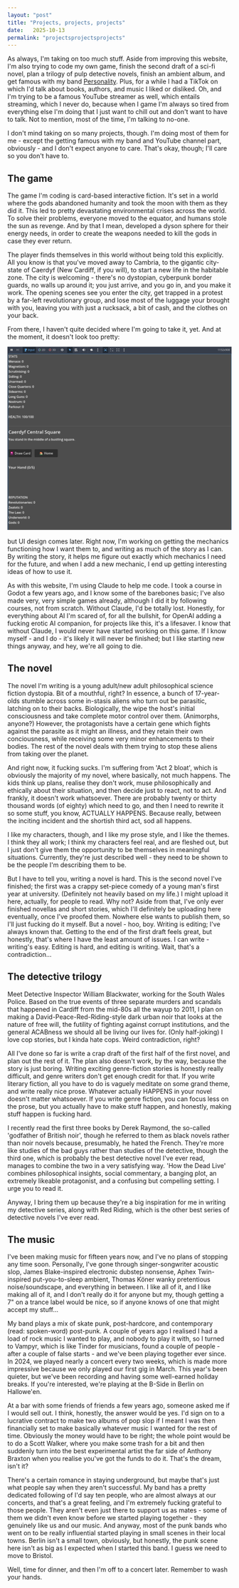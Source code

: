```yaml
---
layout: "post"
title: "Projects, projects, projects"
date:   2025-10-13
permalink: "projectsprojectsprojects"
---
```


As always, I'm taking on too much stuff. Aside from improving this website, I'm also trying to code my own game, finish the second draft of a sci-fi novel, plan a trilogy of pulp detective novels, finish an ambient album, and get famous with my band <a target="_blank" href="https://abandcalledpersonality.bandcamp.com/">Personality</a>. Plus, for a while I had a TikTok on which I'd talk about books, authors, and music I liked or disliked. Oh, and I'm trying to be a famous YouTube streamer as well, which entails streaming, which I never do, because when I game I'm always so tired from everything else I'm doing that I just want to chill out and don't want to have to talk. Not to mention, most of the time, I'm talking to no-one.

I don't mind taking on so many projects, though. I'm doing most of them for me - except the getting famous with my band and YouTube channel part, obviously - and I don't expect anyone to care. That's okay, though; I'll care so you don't have to.

<h2>The game</h2>

The game I'm coding is card-based interactive fiction. It's set in a world where the gods abandoned humanity and took the moon with them as they did it. This led to pretty devastating environmental crises across the world. To solve their problems, everyone moved to the equator, and humans stole the sun as revenge. And by that I mean, developed a dyson sphere for their energy needs, in order to create the weapons needed to kill the gods in case they ever return.

The player finds themselves in this world without being told this explicitly. All you know is that you've moved away to Cambria, to the gigantic city-state of Caerdyf (New Cardiff, if you will), to start a new life in the habitable zone. The city is welcoming - there's no dystopian, cyberpunk border guards, no walls up around it; you just arrive, and you go in, and you make it work. The opening scenes see you enter the city, get trapped in a protest by a far-left revolutionary group, and lose most of the luggage your brought with you, leaving you with just a rucksack, a bit of cash, and the clothes on your back.

From there, I haven't quite decided where I'm going to take it, yet. And at the moment, it doesn't look too pretty:

<img src="/assets/pictures/videogame.png" alt="test video game" style="max-width: 100%;">

but UI design comes later. Right now, I'm working on getting the mechanics functioning how I want them to, and writing as much of the story as I can. By writing the story, it helps me figure out exactly which mechanics I need for the future, and when I add a new mechanic, I end up getting interesting ideas of how to use it.

As with this website, I'm using Claude to help me code. I took a course in Godot a few years ago, and I know some of the barebones basic; I've also made very, very simple games already, although I did it by following courses, not from scratch. Without Claude, I'd be totally lost. Honestly, for everything about AI I'm scared of, for all the bullshit, for OpenAI adding a fucking erotic AI companion, for projects like this, it's a lifesaver. I know that without Claude, I would never have started working on this game. If I know myself - and I do - it's likely it will never be finished; but I like starting new things anyway, and hey, we're all going to die.

<h2>The novel</h2>

The novel I'm writing is a young adult/new adult philosophical science fiction dystopia. Bit of a mouthful, right? In essence, a bunch of 17-year-olds stumble across some in-stasis aliens who turn out be parasitic, latching on to their backs. Biologically, the wipe the host's initial consciousness and take complete motor control over them. (Animorphs, anyone?) However, the protagonists have a certain gene which fights against the parasite as it might an illness, and they retain their own conciousness, while receiving some very minor enhancements to their bodies. The rest of the novel deals with them trying to stop these aliens from taking over the planet.

And right now, it fucking sucks. I'm suffering from 'Act 2 bloat', which is obviously the majority of my novel, where basically, not much happens. The kids think up plans, realise they don't work, muse philosophically and ethically about their situation, and then decide just to react, not to act. And frankly, it doesn't work whatsoever. There are probably twenty or thirty thousand words (of eighty) which need to go, and then I need to rewrite it so some stuff, you know, ACTUALLY HAPPENS. Because really, between the inciting incident and the shortish third act, sod all happens.

I like my characters, though, and I like my prose style, and I like the themes. I think they all work; I think my characters feel real, and are fleshed out, but I just don't give them the opportunity to be themselves in meaningful situations. Currently, they're just described well - they need to be shown to be the people I'm describing them to be.

But I have to tell you, writing a novel is hard. This is the second novel I've finished; the first was a crappy set-piece comedy of a young man's first year at university. (Definitely not heavily based on my life.) I might upload it here, actually, for people to read. Why not? Aside from that, I've only ever finished novellas and short stories, which I'll definitely be uploading here eventually, once I've proofed them. Nowhere else wants to publish them, so I'll just fucking do it myself. But a novel - hoo, boy. Writing is editing; I've always known that. Getting to the end of the first draft feels great, but honestly, that's where I have the least amount of issues. I can write - writing's easy. Editing is hard, and editing is writing. Wait, that's a contradiction...

<h2>The detective trilogy</h2>

Meet Detective Inspector William Blackwater, working for the South Wales Police. Based on the true events of three separate murders and scandals that happened in Cardiff from the mid-80s all the wayup to 2011, I plan on making a David-Peace-Red-Riding-style dark urban noir that looks at the nature of free will, the futility of fighting against corrupt institutions, and the general ACABness we should all be living our lives for. (Only half-joking) I love cop stories, but I kinda hate cops. Weird contradiction, right?

All I've done so far is write a crap draft of the first half of the first novel, and plan out the rest of it. The plan also doesn't work, by the way, because the story is just boring. Writing exciting genre-fiction stories is honestly really difficult, and genre writers don't get enough credit for that. If you write literary fiction, all you have to do is vaguely meditate on some grand theme, and write really nice prose. Whatever actually HAPPENS in your novel doesn't matter whatsoever. If you write genre fiction, you can focus less on the prose, but you actually have to make stuff happen, and honestly, making stuff happen is fucking hard.

I recently read the first three books by Derek Raymond, the so-called 'godfather of British noir', though he referred to them as black novels rather than noir novels because, presumably, he hated the French. They're more like studies of the bad guys rather than studies of the detective, though the third one, which is probably the best detective novel I've ever read, manages to combine the two in a very satisfying way. 'How the Dead Live' combines philosophical insights, social commentary, a banging plot, an extremely likeable protagonist, and a confusing but compelling setting. I urge you to read it.

Anyway, I bring them up because they're a big inspiration for me in writing my detective series, along with Red Riding, which is the other best series of detective novels I've ever read.

<h2>The music</h2>

I've been making music for fifteen years now, and I've no plans of stopping any time soon. Personally, I've gone through singer-songwriter acoustic slop, James Blake-inspired electronic dubstep nonsense, Aphex Twin-inspired put-you-to-sleep ambient, Thomas Köner wanky pretentious noise/soundscape, and everything in between. I like all of it, and I like making all of it, and I don't really do it for anyone but my, though getting a 7" on a trance label would be nice, so if anyone knows of one that might accept my stuff...

My band plays a mix of skate punk, post-hardcore, and contemporary (read: spoken-word) post-punk. A couple of years ago I realised I had a load of rock music I wanted to play, and nobody to play it with, so I turned to Vampyr, which is like Tinder for musicians, found a couple of people - after a couple of false starts - and we've been playing together ever since. In 2024, we played nearly a concert every two weeks, which is made more impressive because we only played our first gig in March. This year's been quieter, but we've been recording and having some well-earned holiday breaks. If you're interested, we're playing at the B-Side in Berlin on Hallowe'en.

At a bar with some friends of friends a few years ago, someone asked me if I would sell out. I think, honestly, the answer would be yes. I'd sign on to a lucrative contract to make two albums of pop slop if I meant I was then financially set to make basically whatever music I wanted for the rest of time. Obviously the money would have to be right; the whole point would be to do a Scott Walker, where you make some trash for a bit and then suddenly turn into the best experimental artist the far side of Anthony Braxton when you realise you've got the funds to do it. That's the dream, isn't it?

There's a certain romance in staying underground, but maybe that's just what people say when they aren't successful. My band has a pretty dedicated following of I'd say ten people, who are almost always at our concerts, and that's a great feeling, and I'm extremely fucking grateful to those people. They aren't even just there to support us as mates - some of them we didn't even know before we started playing together - they genuinely like us and our music. And anyway, most of the punk bands who went on to be really influential started playing in small scenes in their local towns. Berlin isn't a small town, obviously, but honestly, the punk scene here isn't as big as I expected when I started this band. I guess we need to move to Bristol.

Well, time for dinner, and then I'm off to a concert later. Remember to wash your hands.